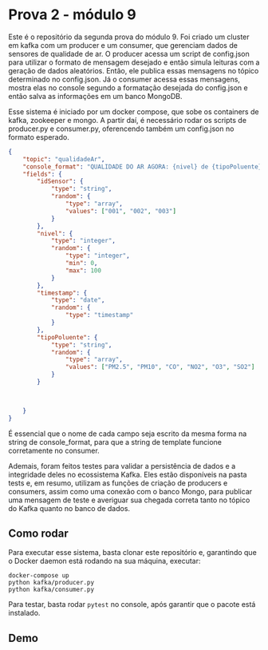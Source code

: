 # Prova 2 - módulo 9

Este é o repositório da segunda prova do módulo 9. Foi criado um cluster em kafka com um producer e um consumer, que gerenciam dados de sensores de qualidade de ar. O producer acessa um script de config.json para utilizar o formato de mensagem desejado e então simula leituras com a geração de dados aleatórios. Então, ele publica essas mensagens no tópico determinado no config.json. Já o consumer acessa essas mensagens, mostra elas no console segundo a formatação desejada do config.json e então salva as informações em um banco MongoDB.

Esse sistema é iniciado por um docker compose, que sobe os containers de kafka, zookeeper e mongo. A partir daí, é necessário rodar os scripts de producer.py e consumer.py, oferencendo também um config.json no formato esperado. 

```json
{
    "topic": "qualidadeAr",
    "console_format": "QUALIDADE DO AR AGORA: {nivel} de {tipoPoluente}, em {timestamp}, no sensor {idSensor}",
    "fields": {
        "idSensor": {
            "type": "string",
            "random": {
                "type": "array",
                "values": ["001", "002", "003"]
            }
        },
        "nivel": {
            "type": "integer",
            "random": {
                "type": "integer",
                "min": 0,
                "max": 100
            }
        },
        "timestamp": {
            "type": "date",
            "random": {
                "type": "timestamp"
            }
        },
        "tipoPoluente": {
            "type": "string",
            "random": {
                "type": "array",
                "values": ["PM2.5", "PM10", "CO", "NO2", "O3", "SO2"]
            }
        }


        
    }
}
```

É essencial que o nome de cada campo seja escrito da mesma forma na string de console_format, para que a string de template funcione corretamente no consumer.

Ademais, foram feitos testes para validar a persistência de dados e a integridade deles no ecossistema Kafka. Eles estão disponíveis na pasta tests e, em resumo, utilizam as funções de criação de producers e consumers, assim como uma conexão com o banco Mongo, para publicar uma mensagem de teste e averiguar sua chegada correta tanto no tópico do Kafka quanto no banco de dados.

## Como rodar

Para executar esse sistema, basta clonar este repositório e, garantindo que o Docker daemon está rodando na sua máquina, executar:

```
docker-compose up
python kafka/producer.py
python kafka/consumer.py

```

Para testar, basta rodar `pytest` no console, após garantir que o pacote está instalado.

## Demo
